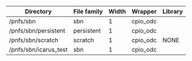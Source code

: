 | Directory | File family | Width | Wrapper | Library |
| --- | --- | --- | --- | --- |
| /pnfs/sbn | sbn | 1 | cpio_odc |  |
| /pnfs/sbn/persistent | persistent | 1 | cpio_odc |  |
| /pnfs/sbn/scratch | scratch | 1 | cpio_odc | NONE |
| /pnfs/sbn/icarus_test | sbn | 1 | cpio_odc |  |
